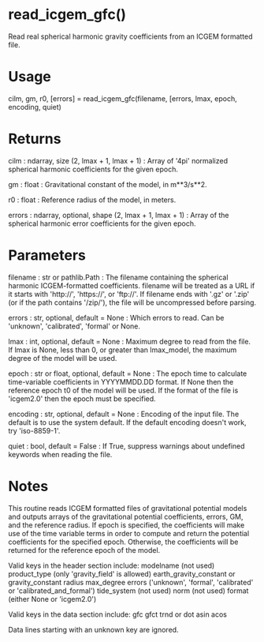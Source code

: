 # read_icgem_gfc()

Read real spherical harmonic gravity coefficients from an ICGEM formatted
file.

# Usage

cilm, gm, r0, [errors] = read_icgem_gfc(filename,
    [errors, lmax, epoch, encoding,
    quiet)

# Returns

cilm : ndarray, size (2, lmax + 1, lmax + 1)
:   Array of '4pi' normalized spherical harmonic coefficients for the
    given epoch.

gm : float
:   Gravitational constant of the model, in m\*\*3/s\*\*2.

r0 : float
:   Reference radius of the model, in meters.

errors : ndarray, optional, shape (2, lmax + 1, lmax + 1)
:   Array of the spherical harmonic error coefficients for the given epoch.

# Parameters

filename : str or pathlib.Path
:   The filename containing the spherical harmonic ICGEM-formatted
    coefficients. filename will be treated as a URL if it starts with
    'http://', 'https://', or 'ftp://'. If filename ends with '.gz' or
    '.zip' (or if the path contains '/zip/'), the file will be
    uncompressed before parsing.

errors : str, optional, default = None
:   Which errors to read. Can be 'unknown', 'calibrated', 'formal' or None.

lmax : int, optional, default = None
:   Maximum degree to read from the file. If lmax is None, less than 0, or
    greater than lmax_model, the maximum degree of the model will be used.

epoch : str or float, optional, default = None
:   The epoch time to calculate time-variable coefficients in YYYYMMDD.DD
    format. If None then the reference epoch t0 of the model will be used.
    If the format of the file is 'icgem2.0' then the epoch must be
    specified.

encoding : str, optional, default = None
:   Encoding of the input file. The default is to use the system default.
    If the default encoding doesn't work, try 'iso-8859-1'.

quiet : bool, default = False
:   If True, suppress warnings about undefined keywords when reading the
    file.

# Notes

This routine reads ICGEM formatted files of gravitational potential models
and outputs arrays of the gravitational potential coefficients, errors, GM,
and the reference radius. If epoch is specified, the coefficients will make
use of the time variable terms in order to compute and return the potential
coefficients for the specified epoch. Otherwise, the coefficients will be
returned for the reference epoch of the model.

Valid keys in the header section include:
        modelname (not used)
    product_type (only 'gravity_field' is allowed)
    earth_gravity_constant or gravity_constant
    radius
    max_degree
    errors ('unknown', 'formal', 'calibrated' or 'calibrated_and_formal')
    tide_system (not used)
    norm (not used)
    format (either None or 'icgem2.0')

Valid keys in the data section include:
        gfc
    gfct
    trnd or dot
    asin
    acos

Data lines starting with an unknown key are ignored.


